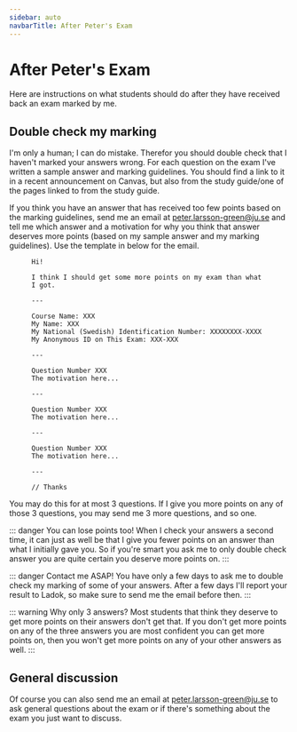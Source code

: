 ```yaml
---
sidebar: auto
navbarTitle: After Peter's Exam
---
```


# After Peter's Exam
Here are instructions on what students should do after they have received back an exam marked by me.

## Double check my marking
I'm only a human; I can do mistake. Therefor you should double check that I haven't marked your answers wrong. For each question on the exam I've written a sample answer and marking guidelines. You should find a link to it in a recent announcement on Canvas, but also from the study guide/one of the pages linked to from the study guide.

If you think you have an answer that has received too few points based on the marking guidelines, send me an email at [peter.larsson-green@ju.se](mailto:peter.larsson-green@ju.se) and tell me which answer and a motivation for why you think that answer deserves more points (based on my sample answer and my marking guidelines). Use the template in <FigureNumber /> below for the email.

<Figure caption="Template for email for discussing marking. Replace XXX with your own values.">

```
Hi!

I think I should get some more points on my exam than what I got.

---

Course Name: XXX
My Name: XXX
My National (Swedish) Identification Number: XXXXXXXX-XXXX
My Anonymous ID on This Exam: XXX-XXX

---

Question Number XXX
The motivation here...

---

Question Number XXX
The motivation here...

---

Question Number XXX
The motivation here...

---

// Thanks
```

</Figure>

You may do this for at most 3 questions. If I give you more points on any of those 3 questions, you may send me 3 more questions, and so one.

::: danger You can lose points too!
When I check your answers a second time, it can just as well be that I give you fewer points on an answer than what I initially gave you. So if you're smart you ask me to only double check answer you are quite certain you deserve more points on.
:::

::: danger Contact me ASAP!
You have only a few days to ask me to double check my marking of some of your answers. After a few days I'll report your result to Ladok, so make sure to send me the email before then.
:::

::: warning Why only 3 answers?
Most students that think they deserve to get more points on their answers don't get that. If you don't get more points on any of the three answers you are most confident you can get more points on, then you won't get more points on any of your other answers as well.
:::

## General discussion
Of course you can also send me an email at [peter.larsson-green@ju.se](mailto:peter.larsson-green@ju.se) to ask general questions about the exam or if there's something about the exam you just want to discuss.
